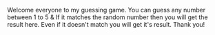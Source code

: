 Welcome everyone to my guessing game. You can guess any number between 1 to 5 & If it matches the random number then you will get the result here. Even if it doesn't match you will get it's  result. Thank you!

